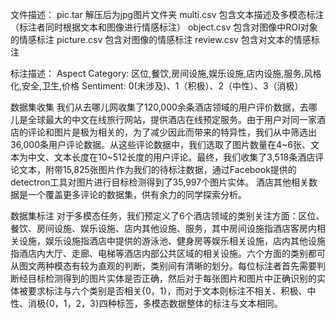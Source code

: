 文件描述：
    pic.tar 解压后为jpg图片文件夹
    multi.csv 包含文本描述及多模态标注（标注者同时根据文本和图像进行情感标注）
    object.csv 包含对图像中ROI对象的情感标注
    picture.csv 包含对图像的情感标注
    review.csv 包含对文本的情感标注

标注描述：
    Aspect Category: 区位,餐饮,房间设施,娱乐设施,店内设施,服务,风格化,安全,卫生,价格
    Sentiment: 0(未涉及)、1（积极）、2（中性）、3（消极）

数据集收集
    我们从去哪儿网收集了120,000余条酒店领域的用户评价数据，去哪儿是全球最大的中文在线旅行网站，提供酒店在线预定服务。由于用户对同一家酒店的评论和图片是极为相关的，为了减少因此而带来的特异性，我们从中筛选出36,000条用户评论数据。从这些评论数据中，我们选取了图片数量在4~6张、文本为中文、文本长度在10~512长度的用户评论。最终，我们收集了3,518条酒店评论文本，附带15,825张图片作为我们的待标注数据，通过Facebook提供的detectron工具对图片进行目标检测得到了35,997个图片实体。
    酒店其他相关数据是一个覆盖更多评论的数据集，供有余力的同学探索分析。
    
数据集标注
    对于多模态任务，我们预定义了6个酒店领域的类别关注方面：区位、餐饮、房间设施、娱乐设施、店内其他设施、服务，其中房间设施指酒店客房内相关设施，娱乐设施指酒店中提供的游泳池、健身房等娱乐相关设施，店内其他设施指酒店内大厅、走廊、电梯等酒店内部公共区域的相关设施。六个方面的类别都可从图文两种模态有较为直观的判断，类别间有清晰的划分。每位标注者首先需要判断经目标检测得到的图片实体是否正确，然后对于每张图片和图片中正确识别的实体被要求标注与六个类别是否相关{0，1}，而对于文本则标注不相关、积极、中性、消极{0，1，2，3}四种标签，多模态数据整体的标注与文本相同。